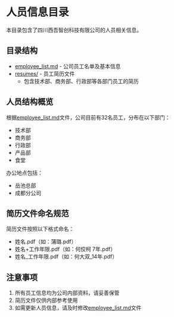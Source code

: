 # 人员信息目录

本目录包含了四川西吾智创科技有限公司的人员相关信息。

## 目录结构

- [employee_list.md](employee_list.md) - 公司员工名单及基本信息
- [resumes/](resumes/) - 员工简历文件
  - 包含技术部、商务部、行政部等各部门员工的简历

## 人员结构概览

根据[employee_list.md](employee_list.md)文件，公司目前有32名员工，分布在以下部门：
- 技术部
- 商务部
- 行政部
- 产品部
- 食堂

办公地点包括：
- 岳池总部
- 成都分公司

## 简历文件命名规范

简历文件按照以下格式命名：
- 姓名.pdf（如：蒲璐.pdf）
- 姓名+工作年限.pdf（如：何佼柯 7年.pdf）
- 姓名_工作年限.pdf（如：何大双_14年.pdf）

## 注意事项

1. 所有员工信息均为公司内部资料，请妥善保管
2. 简历文件仅供内部参考使用
3. 如需更新人员信息，请及时修改[employee_list.md](employee_list.md)文件